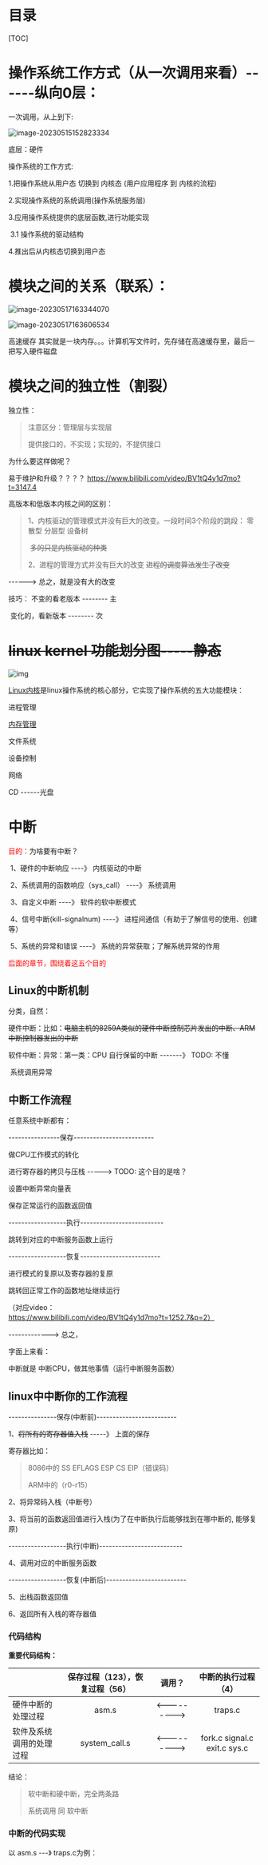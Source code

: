 # 目录

[TOC]

#  操作系统工作方式（从一次调用来看）------纵向0层：

一次调用，从上到下:

![image-20230515152823334](linux.assets/image-20230515152823334.png)

底层：硬件







操作系统的工作方式: 

1.把操作系统从用户态 切换到 内核态 (用户应用程序 到 内核的流程) 

2.实现操作系统的系统调用(操作系统服务层) 

3.应用操作系统提供的底层函数,进行功能实现 

​      3.1 操作系统的驱动结构

 4.推出后从内核态切换到用户态





# 模块之间的关系（联系）：

![image-20230517163344070](linux.assets/image-20230517163344070.png)

![image-20230517163606534](linux.assets/image-20230517163606534.png)



高速缓存  其实就是一块内存。。。计算机写文件时，先存储在高速缓存里，最后一把写入硬件磁盘



# 模块之间的独立性（割裂）

独立性：

> 注意区分：管理层与实现层
>
> 提供接口的，不实现；实现的，不提供接口

为什么要这样做呢？

易于维护和升级？？？？ https://www.bilibili.com/video/BV1tQ4y1d7mo?t=3147.4





高版本和低版本内核之间的区别：

> 1、内核驱动的管理模式并没有巨大的改变。一段时间3个阶段的跳段： 零散型 分层型 设备树
>
> ​         ~~多的只是内核驱动的种类~~
>
> 2、进程的管理方式并没有巨大的改变 
>         ~~进程的调度算法发生了改变~~

------>  总之，就是没有大的改变



技巧： 不变的看老版本 -------- 主

​           变化的，看新版本 -------- 次



# ~~linux kernel 功能划分图-----静态~~

![img](linux.assets/886b5882a01c4763a1b41447c33483d8.png)

[Linux内核](https://so.csdn.net/so/search?q=Linux内核&spm=1001.2101.3001.7020)是linux操作系统的核心部分，它实现了操作系统的五大功能模块：

进程管理

[内存管理](https://so.csdn.net/so/search?q=内存管理&spm=1001.2101.3001.7020)

文件系统

设备控制

网络



CD ------光盘



# 中断

<font color='red'>目的：</font>为啥要有中断？

​      1、硬件的中断响应  ----》  内核驱动的中断

​      2、系统调用的函数响应（sys_call） ----》 系统调用

​      3、自定义中断 ----》 软件的软中断模式

​      4、信号中断(kill-signalnum)   ----》 进程间通信（有助于了解信号的使用、创建等）

​      5、系统的异常和错误 ----》 系统的异常获取；了解系统异常的作用



<font color='red'>后面的章节，围绕着这五个目的</font>

## Linux的中断机制

分类，自然：

硬件中断：比如：~~电脑主机的8259A类似的硬件中断控制芯片发出的中断、ARM中断控制器发出的中断~~

软件中断：异常：第一类：CPU	自行保留的中断  -------》 TODO: 不懂

​                                               系统调用异常





## 中断工作流程

任意系统中断都有：

----------------保存-------------------------

做CPU工作模式的转化

进行寄存器的拷贝与压栈 ----->  TODO: 这个目的是啥？

设置中断异常向量表

保存正常运行的函数返回值



------------------执行--------------------------

跳转到对应的中断服务函数上运行



------------------恢复-------------------------

进行模式的复原以及寄存器的复原

跳转回正常工作的函数地址继续运行

（对应video： https://www.bilibili.com/video/BV1tQ4y1d7mo?t=1252.7&p=2）



------------->  总之，

字面上来看：

中断就是 中断CPU，做其他事情（运行中断服务函数）



## linux中中断你的工作流程

---------------保存(中断前)-------------------------

1、~~将所有的寄存器值入栈~~  -----》 上面的保存

寄存器比如：

> 8086中的       SS EFLAGS ESP  CS  EIP（错误码）   
>
> ARM中的（r0-r15）

 2、将异常码入栈（中断号）

3、将当前的函数返回值进行入栈(为了在中断执行后能够找到在哪中断的, 能够复原)



------------------执行(中断)--------------------------

4、调用对应的中断服务函数



------------------恢复(中断后)-------------------------

5、出栈函数返回值

6、返回所有入栈的寄存器值



### 代码结构

**重要代码结构：**

|                          | 保存过程（123），恢复过程（56） |   调用？    |       中断的执行过程（4）       |
| ------------------------ | :-----------------------------: | :---------: | :-----------------------------: |
| 硬件中断的处理过程       |              asm.s              | <---------> |             traps.c             |
| 软件及系统调用的处理过程 |          system_call.s          | <---------> | fork.c  signal.c  exit.c  sys.c |

结论：

> 软中断和硬中断，完全两条路
>
> 系统调用 同 软中断

 

### 中断的代码实现

以 asm.s ---》 traps.c为例：



